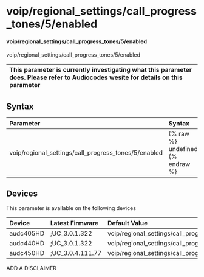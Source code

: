 ﻿---
description: voip/regional_settings/call_progress_tones/5/enabled
search: false
---

# voip/regional_settings/call_progress_tones/5/enabled

#### voip/regional_settings/call_progress_tones/5/enabled

voip/regional_settings/call_progress_tones/5/enabled


| This parameter is currently investigating what this parameter does. Please refer to Audiocodes wesite for details on this parameter | 
| :--- |

## Syntax
| Parameter | Syntax |
| :--- | :--- |
|voip/regional_settings/call_progress_tones/5/enabled | {% raw %} undefined {% endraw %}|

## Devices
This parameter is available on the following devices

| Device | Latest Firmware | Default Value |
|:---|:---|:---|
| audc405HD | ;UC_3.0.1.322 | voip/regional_settings/call_progress_tones/5/enabled=1 
| audc440HD | ;UC_3.0.1.322 | voip/regional_settings/call_progress_tones/5/enabled=1 
| audc450HD | ;UC_3.0.4.111.77 | voip/regional_settings/call_progress_tones/5/enabled=1 

ADD A DISCLAIMER

